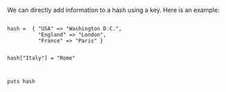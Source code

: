 We can directly add information to a
hash using a key.
Here is an example:

<Editor lang="ruby">
<code>
hash =  { "USA" => "Washington D.C.",
          "England" => "London",
          "France" => "Paris" }

hash["Italy"] = "Rome"

puts hash
</code>
</Editor>